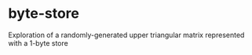 # byte-store
Exploration of a randomly-generated upper triangular matrix represented with a 1-byte store
